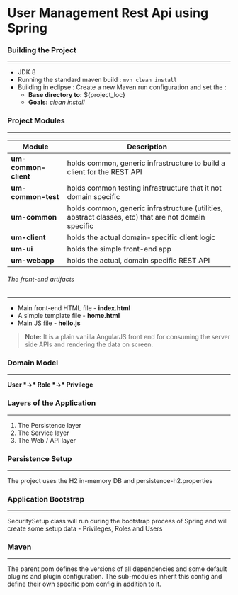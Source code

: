 
# User Management Rest Api using Spring

### Building the Project
------------
- JDK 8
- Running the standard maven build :
`mvn clean install`
- Building in eclipse :
Create a new Maven run configuration and set the :
    - **Base directory to:** ${project_loc}
    - **Goals:** *clean install*

### Project Modules
------------

| Module             | Description                                                                                         |
| -------------      | -------------                                                                                       |
|**um-common-client**| holds common, generic infrastructure to build a client for the REST API                             |    
|**um-common-test**  | holds common testing infrastructure that it not domain specific                                     |    
|**um-common**       | holds common, generic infrastructure (utilities, abstract classes, etc) that are not domain specific|    
|**um-client**       | holds the actual domain-specific client logic                                                       |    
|**um-ui**           | holds the simple front-end app                                                                      |    
|**um-webapp**       | holds the actual, domain specific REST API                                                          |    

###### The front-end artifacts
----
- Main front-end HTML file - **index.html**
- A simple template file - **home.html**
- Main JS file - **hello.js**

> **Note:** It is a plain vanilla AngularJS front end for consuming the server side APIs and rendering the data on screen.

### Domain Model
------------
**User \*->\* Role \*->\* Privilege**

### Layers of the Application
------------
1. The Persistence layer
2. The Service layer
3. The Web / API layer

### Persistence Setup
------------
The project uses the H2 in-memory DB and persistence-h2.properties

### Application Bootstrap
------------
SecuritySetup class will run during the bootstrap process of Spring and will create some setup data - Privileges, Roles and Users

### Maven
------------
The parent pom defines the versions of all dependencies and some default plugins and plugin configuration.
The sub-modules inherit this config and define their own specific pom config in addition to it.

